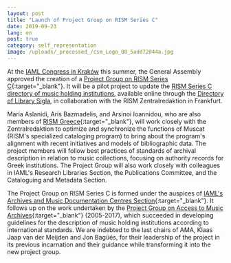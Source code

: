 ```yaml
---
layout: post
title: "Launch of Project Group on RISM Series C"
date: 2019-09-23
lang: en
post: true
category: self_representation
image: /uploads/_processed_/csm_Logo_08_5add72044a.jpg
---
```



At the [IAML Congress in Kraków](/publications/iaml-congresses/2019.html) this summer, the General Assembly approved the creation of a [Project Group on RISM Series C](https://www.iaml.info/project-group-rism-series-c){:target="_blank"}. It will be a pilot project to update the [RISM Series C directory of music holding institutions](/publications.html#c2620), available online through the [Directory of Library Sigla](/sigla.html), in collaboration with the RISM Zentralredaktion in Frankfurt.

Maria Aslanidi, Aris Bazmadelis, and Arsinoi Ioannidou, who are also members of [RISM Greece](http://www.rism.info/en/home/newsdetails/select/new_publications/article/64/byzantine-music-archives-join-muscat.html){:target="_blank"}, will work closely with the Zentralredaktion to optimize and synchronize the functions of Muscat (RISM's specialized cataloging program) to bring about the program's alignment with recent initiatives and models of bibliographic data. The project members will follow best practices of standards of archival description in relation to music collections, focusing on authority records for Greek institutions. The Project Group will also work closely with colleagues in IAML's Research Libraries Section, the Publications Committee, and the Cataloguing and Metadata Section.

The Project Group on RISM Series C is formed under the auspices of [IAML's Archives and Music Documentation Centres Section](https://www.iaml.info/archives-and-music-documentation-centres){:target="_blank"}. It follows up on the work undertaken by the [Project Group on Access to Music Archives](https://www.iaml.info/project-group-access-music-archives){:target="_blank"} (2005-2017), which succeeded in developing guidelines for the description of music holding institutions according to international standards. We are indebted to the last chairs of AMA, Klaas Jaap van der Meijden and Jon Bagüés, for their leadership of the project in its previous incarnation and their guidance while transforming it into the new project group.



<script type="text/javascript">var switchTo5x=true;</script><script type="text/javascript" src="http://w.sharethis.com/button/buttons.js"></script><script type="text/javascript">stLight.options({publisher: "9b601438-1ce1-49d8-bfd7-9cff5df54c17", doNotHash: false, doNotCopy: false, hashAddressBar: false});</script>